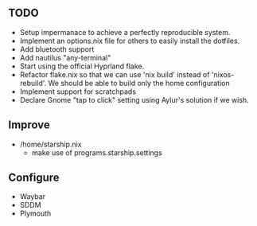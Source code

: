 ## TODO
- Setup impermanace to achieve a perfectly reproducible system.
- Implement an options.nix file for others to easily install the dotfiles.
- Add bluetooth support
- Add nautilus "any-terminal"
- Start using the official Hyprland flake.
- Refactor flake.nix so that we can use 'nix build' instead of 'nixos-rebuild'. We should be able to build only the home configuration
- Implement support for scratchpads
- Declare Gnome "tap to click" setting using Aylur's solution
  if we wish.


## Improve

- /home/starship.nix
    * make use of programs.starship.settings

## Configure
- Waybar 
- SDDM
- Plymouth
